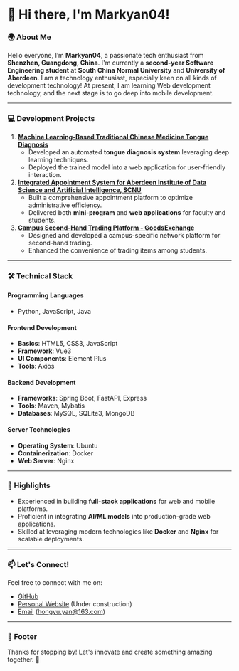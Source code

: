 # 👋 Hi there, I'm Markyan04!

### 🌍 About Me

Hello everyone, I’m **Markyan04**, a passionate tech enthusiast from **Shenzhen, Guangdong, China**.
I'm currently a **second-year Software Engineering student** at **South China Normal University** and **University of Aberdeen**. 
I am a technology enthusiast, especially keen on all kinds of development technology! At present, I am learning Web development technology, and the next stage is to go deep into mobile development.

------

### 💻 Development Projects
1. **[Machine Learning-Based Traditional Chinese Medicine Tongue Diagnosis](https://github.com/TonguePicture-SKaRD/TongueDiagnosis)**
   - Developed an automated **tongue diagnosis system** leveraging deep learning techniques.
   - Deployed the trained model into a web application for user-friendly interaction.
2. **[Integrated Appointment System for Aberdeen Institute of Data Science and Artificial Intelligence, SCNU](https://github.com/orgs/AbdOfficeHour/repositories)**
   - Built a comprehensive appointment platform to optimize administrative efficiency.
   - Delivered both **mini-program** and **web applications** for faculty and students.
3. **[Campus Second-Hand Trading Platform - GoodsExchange](https://github.com/orgs/GoodsExchangeSCNU/repositories)**
   - Designed and developed a campus-specific network platform for second-hand trading.
   - Enhanced the convenience of trading items among students.

------
### 🛠️ Technical Stack

#### **Programming Languages**
- Python, JavaScript, Java

#### **Frontend Development**
- **Basics**: HTML5, CSS3, JavaScript
- **Framework**: Vue3
- **UI Components**: Element Plus
- **Tools**: Axios

#### **Backend Development**
- **Frameworks**: Spring Boot, FastAPI, Express
- **Tools**: Maven, Mybatis
- **Databases**: MySQL, SQLite3, MongoDB

#### **Server Technologies**
- **Operating System**: Ubuntu
- **Containerization**: Docker
- **Web Server**: Nginx

------
### 🌟 Highlights
- Experienced in building **full-stack applications** for web and mobile platforms.
- Proficient in integrating **AI/ML models** into production-grade web applications.
- Skilled at leveraging modern technologies like **Docker** and **Nginx** for scalable deployments.

------
### 📫 Let's Connect!
Feel free to connect with me on:
- [GitHub](https://github.com/Markyan04)
- [Personal Website](https://github.com/Markyan04) (Under construction)
- [Email](mailto:hongyu.yan@163.com) (hongyu.yan@163.com)

------

### 📝 Footer
Thanks for stopping by! Let's innovate and create something amazing together. 🚀

